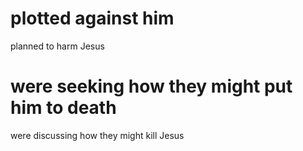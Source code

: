 
# plotted against him
planned to harm Jesus

# were seeking how they might put him to death
were discussing how they might kill Jesus